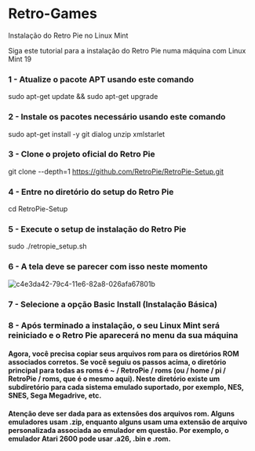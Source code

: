 # Retro-Games
Instalação do Retro Pie no Linux Mint

Siga este tutorial para a instalação do Retro Pie numa máquina com Linux Mint 19

### 1 - Atualize o pacote APT usando este comando
sudo apt-get update && sudo apt-get upgrade

### 2 - Instale os pacotes necessário usando este comando
sudo apt-get install -y git dialog unzip xmlstarlet

### 3 - Clone o projeto oficial do Retro Pie
git clone --depth=1 https://github.com/RetroPie/RetroPie-Setup.git

### 4 - Entre no diretório do setup do Retro Pie
cd RetroPie-Setup

### 5 - Execute o setup de instalação do Retro Pie
sudo ./retropie_setup.sh

### 6 - A tela deve se parecer com isso neste momento 
![c4e3da42-79c4-11e6-82a8-026afa67801b](https://user-images.githubusercontent.com/43183325/45712319-66c25100-bb62-11e8-8012-3e02ee8dda8d.png)

### 7 - Selecione a opção Basic Install (Instalação Básica)

### 8 - Após terminado a instalação, o seu Linux Mint será reiniciado e o Retro Pie aparecerá no menu da sua máquina

#### Agora, você precisa copiar seus arquivos rom para os diretórios ROM associados corretos. Se você seguiu os passos acima, o diretório principal para todas as roms é ~ / RetroPie / roms (ou / home / pi / RetroPie / roms, que é o mesmo aqui). Neste diretório existe um subdiretório para cada sistema emulado suportado, por exemplo, NES, SNES, Sega Megadrive, etc.


#### Atenção deve ser dada para as extensões dos arquivos rom. Alguns emuladores usam .zip, enquanto alguns usam uma extensão de arquivo personalizada associada ao emulador em questão. Por exemplo, o emulador Atari 2600 pode usar .a26, .bin e .rom.
